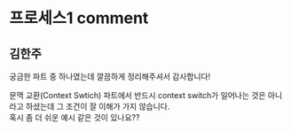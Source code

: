 # 프로세스1 comment

## 김한주
궁금한 파트 중 하나였는데 깔끔하게 정리해주셔서 감사합니다!  

문맥 교환(Context Swtich) 파트에서 반드시 context switch가 일어나는 것은 아니라고 하셨는데 그 조건이 잘 이해가 가지 않습니다.  
혹시 좀 더 쉬운 예시 같은 것이 있나요??

